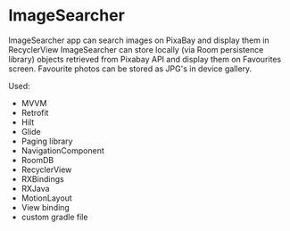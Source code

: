 # ImageSearcher

ImageSearcher app can search images on PixaBay and display them in RecyclerView
ImageSearcher can store locally (via Room persistence library) objects retrieved from Pixabay API and display them on Favourites screen. 
Favourite photos can be stored as JPG's in device gallery.

Used: 
- MVVM 
- Retrofit
- Hilt
- Glide
- Paging library
- NavigationComponent
- RoomDB
- RecyclerView
- RXBindings 
- RXJava
- MotionLayout
- View binding
- custom gradle file
